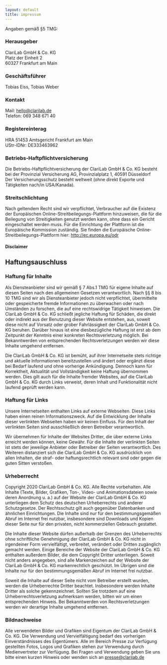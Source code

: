 ```yaml
---
layout: default
title: impressum
---
```


Angaben gemäß §5 TMG:

### Herausgeber
ClariLab GmbH & Co. KG  
Platz der Einheit 2  
60327 Frankfurt am Main

### Geschäftsführer
Tobias Eiss, Tobias Weber

### Kontakt
Mail: hello@clarilab.de  
Telefon: 069 348 671 40

### Registereinterag
HRA 51453 Amtsgericht Frankfurt am Main  
UStr-IDNr: DE333463962  

### Betriebs-Haftpflichtversicherung
Die Betriebs-Haftpflichtversicherung der ClariLab GmbH & Co. KG besteht bei der Provinzial Versicherung AG, Provinzialplatz 1, 40591 Düsseldorf  
Der Versicherungsschutz besteht weltweit (ohne direkt Exporte und Tätigkeiten nach/in USA/Kanada).  

### Streitschlichtung
Nach geltendem Recht sind wir verpflichtet, Verbraucher auf die Existenz der Europäischen Online-Streitbeilegungs-Plattform hinzuweisen, die für die Beilegung von Streitigkeiten genutzt werden kann, ohne dass ein Gericht eingeschaltet werden muss. Für die Einrichtung der Plattform ist die Europäische Kommission zuständig. Sie finden die Europäische Online-Streitbeilegungs-Plattform hier: http://ec.europa.eu/odr

#### Disclaimer

## Haftungsauschluss
### Haftung für Inhalte
Als Diensteanbieter sind wir gemäß § 7 Abs.1 TMG für eigene Inhalte auf diesen Seiten nach den allgemeinen Gesetzen verantwortlich. Nach §§ 8 bis 10 TMG sind wir als Diensteanbieter jedoch nicht verpflichtet, übermittelte oder gespeicherte fremde Informationen zu überwachen oder nach Umständen zu forschen, die auf eine rechtswidrige Tätigkeit hinweisen. Die ClariLab GmbH & Co. KG schließt jegliche Haftung für Schäden, die direkt oder indirekt aus der Benutzung dieser Website entstehen, aus, soweit diese nicht auf Vorsatz oder grober Fahrlässigkeit der ClariLab GmbH & Co. KG beruhen. Darüber hinaus ist eine diesbezügliche Haftung ist erst ab dem Zeitpunkt der Kenntnis einer konkreten Rechtsverletzung möglich. Bei Bekanntwerden von entsprechenden Rechtsverletzungen werden wir diese Inhalte umgehend entfernen.

Die ClariLab GmbH & Co. KG ist bemüht, auf ihrer Internetseite stets richtige und aktuelle Informationen bereitzustellen und ändert oder ergänzt diese bei Bedarf laufend und ohne vorherige Ankündigung. Dennoch kann für Korrektheit, Aktualität und Vollständigkeit keine Haftung übernommen werden. Dies gilt auch für die Inhalte fremder Websites, auf die ClariLab GmbH & Co. KG durch Links verweist, deren Inhalt und Funktionalität nicht laufend geprüft werden kann.

### Haftung für Links

Unsere Internetseiten enthalten Links auf externe Webseiten. Diese Links haben einen reinen Informationszweck. Auf die Entwicklung der Inhalte dieser verlinkten Webseiten haben wir keinen Einfluss. Für den Inhalt der verlinkten Seiten sind ausschließlich deren Betreiber verantwortlich.

Wir übernehmen für Inhalte der Websites Dritter, die über externe Links erreicht werden können, keine Gewähr. Für die Inhalte der verlinkten Seiten ist stets der jeweilige Anbieter oder Betreiber der Seiten verantwortlich. Des Weiteren distanziert sich die ClariLab GmbH & Co. KG ausdrücklich von allen Inhalten, die straf- oder haftungsrechtlich relevant sind oder gegen die guten Sitten verstoßen.

### Urheberrecht

Copyright 2020 ClariLab GmbH & Co. KG. Alle Rechte vorbehalten. Alle Inhalte (Texte, Bilder, Grafiken, Ton-, Video- und Animationsdateien sowie deren Anordnung u. a.) auf der Website der ClariLab GmbH & Co. KG unterliegen dem Schutz des deutschen Urheberrechts und anderer Schutzgesetze. Der Rechtsschutz gilt auch gegenüber Datenbanken und ähnlichen Einrichtungen. Die Inhalte sind nur für den bestimmungsgemäßen Abruf im Internet frei nutzbar, insbesondere sind Downloads und Kopien dieser Seite nur für den privaten, nicht kommerziellen Gebrauch gestattet.

Die Inhalte dieser Website dürfen außerhalb der Grenzen des Urheberrechts ohne schriftliche Genehmigung der ClariLab GmbH & Co. KG nicht in irgendeiner Form vervielfältigt, verbreitet, verändert oder Dritten zugänglich gemacht werden. Einige Bereiche der Website der ClariLab GmbH & Co. KG enthalten außerdem Bilder, die dem Copyright Dritter unterliegen. Soweit nicht anders angegeben, sind alle Markenzeichen auf der Website der ClariLab GmbH & Co. KG markenrechtlich geschützt. Im Übrigen sind die Inhalte nur für den bestimmungsgemäßen Abruf im Internet frei nutzbar.

Soweit die Inhalte auf dieser Seite nicht vom Betreiber erstellt wurden, werden die Urheberrechte Dritter beachtet. Insbesondere werden Inhalte Dritter als solche gekennzeichnet. Sollten Sie trotzdem auf eine Urheberrechtsverletzung aufmerksam werden, bitten wir um einen entsprechenden Hinweis. Bei Bekanntwerden von Rechtsverletzungen werden wir derartige Inhalte umgehend entfernen.

### Bildnachweise

Alle verwendeten Bilder und Grafiken sind Eigentum der ClariLab GmbH & Co. KG. Die Verwendung und Vervielfältigung bedarf des vorherigen Einverständnisses des Eigentümers. Alle im Bereich Presse zur Verfügung gestellten Fotos, Logos und Grafiken stehen zur Verwendung durch Medienvertreter zur Verfügung. Bei Fragen und Verwendung geben Sie uns bitte einen kurzen Hinweis oder wenden sich an presse@clarilab.de